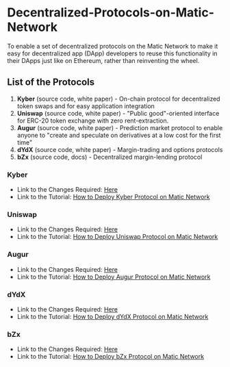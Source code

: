 # Decentralized-Protocols-on-Matic-Network
To enable a set of decentralized protocols on the Matic Network to make it easy for decentralized app (DApp) developers to reuse this functionality in their DApps just like on Ethereum, rather than reinventing the wheel.

## List of the Protocols

1. **Kyber** (source code, white paper) - On-chain protocol for decentralized token swaps and for easy application integration
2. **Uniswap** (source code, white paper) - "Public good"-oriented interface for ERC-20 token exchange with zero rent-extraction.
3. **Augur** (source code, white paper) - Prediction market protocol to enable anyone to "create and speculate on derivatives at a low cost for the first time"
4. **dYdX** (source code, white paper) - Margin-trading and options protocols
5. **bZx** (source code, docs) - Decentralized margin-lending protocol

### Kyber

* Link to the Changes Required: [Here]()
* Link to the Tutorial: [How to Deploy Kyber Protocol on Matic Network]()

### Uniswap

* Link to the Changes Required: [Here]()
* Link to the Tutorial: [How to Deploy Uniswap Protocol on Matic Network]()

### Augur

* Link to the Changes Required: [Here]()
* Link to the Tutorial: [How to Deploy Augur Protocol on Matic Network]()

### dYdX

* Link to the Changes Required: [Here]()
* Link to the Tutorial: [How to Deploy dYdX Protocol on Matic Network]()

### bZx

* Link to the Changes Required: [Here](https://github.com/bZxNetwork/bZx-monorepo/compare/development...Trellis-Lab:development)
* Link to the Tutorial: [How to Deploy bZx Protocol on Matic Network]()



